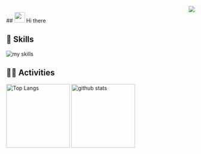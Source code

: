 <div align="right">
  <img src="https://komarev.com/ghpvc/?username=m-miru" />
</div>
## <img src="https://media.giphy.com/media/hvRJCLFzcasrR4ia7z/giphy.gif" width="28"> Hi there
<br>

## 🌱 Skills
<img alt="my skills" src="https://skillicons.dev/icons?theme=dark&perline=7&i=html,css,js,ts,react,next,figma,python,fastapi,go,docker,terraform,aws,gcp" />
<br>

## 🏃‍♀️ Activities
<div align="left"> 
  <img alt="Top Langs" height="170px" src="https://github-readme-stats.vercel.app/api?username=NonokaM&theme=vue-dark&layout=compact" />
  <img alt="github stats" height="170px" src="https://github-readme-stats.vercel.app/api/top-langs/?username=NonokaM&theme=vue-dark&layout=compact" />
</div>

<!--
**m-miru/m-miru** is a ✨ _special_ ✨ repository because its `README.md` (this file) appears on your GitHub profile.

Here are some ideas to get you started:

- 🔭 I’m currently working on ...
- 🌱 I’m currently learning ...
- 👯 I’m looking to collaborate on ...
- 🤔 I’m looking for help with ...
- 💬 Ask me about ...
- 📫 How to reach me: ...
- 😄 Pronouns: ...
- ⚡ Fun fact: ...
-->

